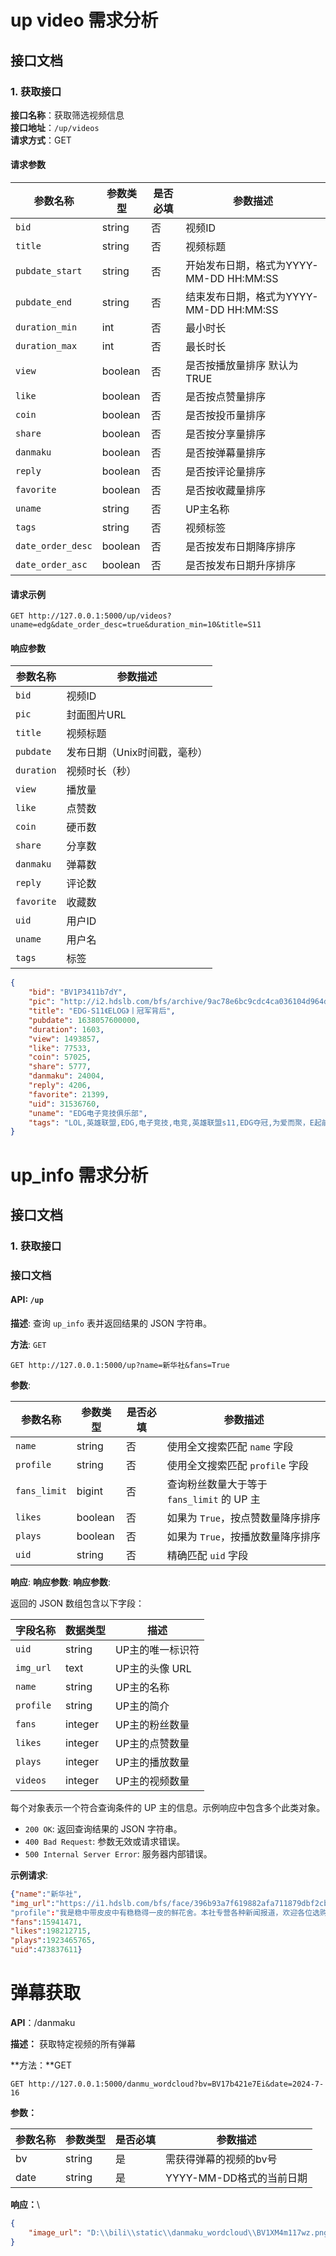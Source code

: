 # up video 需求分析

## 接口文档

### 1. 获取接口
**接口名称**：获取筛选视频信息  
**接口地址**：`/up/videos`  
**请求方式**：GET  

#### 请求参数
 
 | 参数名称          | 参数类型 | 是否必填 | 参数描述                          |
 |-------------------|----------|----------|-------------------------------|
 | `bid`             | string   | 否       | 视频ID                          |
 | `title`           | string   | 否       | 视频标题                          |
 | `pubdate_start`   | string   | 否       | 开始发布日期，格式为YYYY-MM-DD HH:MM:SS |
 | `pubdate_end`     | string   | 否       | 结束发布日期，格式为YYYY-MM-DD HH:MM:SS |
 | `duration_min`    | int      | 否       | 最小时长                          |
 | `duration_max`    | int      | 否       | 最长时长                          |
 | `view`            | boolean  | 否       | 是否按播放量排序   默认为TRUE            |
 | `like`            | boolean  | 否       | 是否按点赞量排序                      |
 | `coin`            | boolean  | 否       | 是否按投币量排序                      |
 | `share`           | boolean  | 否       | 是否按分享量排序                      |
 | `danmaku`         | boolean  | 否       | 是否按弹幕量排序                      |
 | `reply`           | boolean  | 否       | 是否按评论量排序                      |
 | `favorite`        | boolean  | 否       | 是否按收藏量排序                      |
 | `uname`           | string   | 否       | UP主名称                         |
 | `tags`            | string   | 否       | 视频标签                          |
 | `date_order_desc` | boolean  | 否       | 是否按发布日期降序排序                   |
| `date_order_asc`  | boolean  | 否       | 是否按发布日期升序排序                   |

#### 请求示例

```http
GET http://127.0.0.1:5000/up/videos?uname=edg&date_order_desc=true&duration_min=10&title=S11
```
#### 响应参数

| 参数名称   | 参数描述                     |
|------------|------------------------------|
| `bid`      | 视频ID                       |
| `pic`      | 封面图片URL                  |
| `title`    | 视频标题                     |
| `pubdate`  | 发布日期（Unix时间戳，毫秒） |
| `duration` | 视频时长（秒）               |
| `view`     | 播放量                       |
| `like`     | 点赞数                       |
| `coin`     | 硬币数                       |
| `share`    | 分享数                       |
| `danmaku`  | 弹幕数                       |
| `reply`    | 评论数                       |
| `favorite` | 收藏数                       |
| `uid`      | 用户ID                       |
| `uname`    | 用户名                       |
| `tags`     | 标签                         |

```json
{
    "bid": "BV1P3411b7dY",
    "pic": "http://i2.hdslb.com/bfs/archive/9ac78e6bc9cdc4ca036104d964d4c3ab9e6c46d7.jpg",
    "title": "EDG-S11《ELOG》丨冠军背后",
    "pubdate": 1638057600000,
    "duration": 1603,
    "view": 1493857,
    "like": 77533,
    "coin": 57025,
    "share": 5777,
    "danmaku": 24004,
    "reply": 4206,
    "favorite": 21399,
    "uid": 31536760,
    "uname": "EDG电子竞技俱乐部",
    "tags": "LOL,英雄联盟,EDG,电子竞技,电竞,英雄联盟s11,EDG夺冠,为爱而聚，E起前进"
}
```



# up_info 需求分析
## 接口文档
###  1. 获取接口
### 接口文档

#### API: `/up`

**描述**: 查询 `up_info` 表并返回结果的 JSON 字符串。

**方法**: `GET`

```http
GET http://127.0.0.1:5000/up?name=新华社&fans=True
```

**参数**:

| 参数名称         | 参数类型    | 是否必填 | 参数描述                  |
|--------------|---------| --- |-----------------------|
| `name`       | string  | 否 | 使用全文搜索匹配 `name` 字段    |
| `profile`    | string  | 否 | 使用全文搜索匹配 `profile` 字段 |
| `fans_limit` | bigint  | 否 | 查询粉丝数量大于等于 `fans_limit` 的 UP 主 |                
| `likes`      | boolean | 否 | 如果为 `True`，按点赞数量降序排序  |
| `plays`      | boolean | 否 | 如果为 `True`，按播放数量降序排序  |
| `uid`        | string  | 否 | 精确匹配 `uid` 字段         |

**响应**:
**响应参数**:
**响应参数**:

返回的 JSON 数组包含以下字段：

| 字段名称      | 数据类型 | 描述         |
|-----------| --- |------------|
| `uid`     | string | UP主的唯一标识符  |
| `img_url` | text | UP主的头像 URL |
| `name`    | string | UP主的名称     |
| `profile` | string | UP主的简介     |
| `fans`    | integer | UP主的粉丝数量   |
| `likes`   | integer | UP主的点赞数量   |
| `plays`   | integer | UP主的播放数量   |
| `videos`  | integer | UP主的视频数量   |




每个对象表示一个符合查询条件的 UP 主的信息。示例响应中包含多个此类对象。


- `200 OK`: 返回查询结果的 JSON 字符串。
- `400 Bad Request`: 参数无效或请求错误。
- `500 Internal Server Error`: 服务器内部错误。

**示例请求**:

``` json
{"name":"新华社",
"img_url":"https://i1.hdslb.com/bfs/face/396b93a7f619882afa711879dbf2cb98a40e7367.jpg"
"profile":"我是稳中带皮皮中有稳稳得一皮的鲜花舍。本社专营各种新闻报道，欢迎各位选购。",
"fans":15941471,
"likes":198212715,
"plays":1923465765,
"uid":473837611}
```

# 弹幕获取

**API**：/danmaku

**描述：**
获取特定视频的所有弹幕

**方法：**GET
```http request
GET http://127.0.0.1:5000/danmu_wordcloud?bv=BV17b421e7Ei&date=2024-7-16
```
**参数：**

| 参数名称 | 参数类型 | 是否必填 | 参数描述 |
|------|------|------|------|
|bv|string|是|需获得弹幕的视频的bv号|
|date|string|是|YYYY-MM-DD格式的当前日期|

**响应：**\
```json
{
    "image_url": "D:\\bili\\static\\danmaku_wordcloud\\BV1XM4m117wz.png"
}
```
